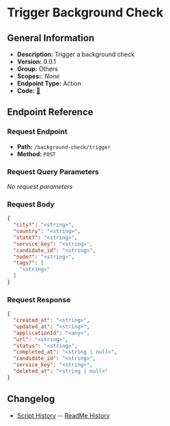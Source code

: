 # Trigger Background Check

## General Information

- **Description:** Trigger a background check
- **Version:** 0.0.1
- **Group:** Others
- **Scopes:**: _None_
- **Endpoint Type:** Action
- **Code:** [🔗](https://github.com/NangoHQ/integration-templates/tree/main/integrations/checkr-partner/actions/trigger-background-check.ts)

## Endpoint Reference

### Request Endpoint

- **Path:** `/background-check/trigger`
- **Method:** `POST`

### Request Query Parameters

_No request parameters_

### Request Body

```json
{
  "city?": "<string>",
  "country": "<string>",
  "state?": "<string>",
  "service_key": "<string>",
  "candidate_id": "<string>",
  "node?": "<string>",
  "tags?": [
    "<string>"
  ]
}
```

### Request Response

```json
{
  "created_at": "<string>",
  "updated_at": "<string>",
  "applicationId": "<any>",
  "url": "<string>",
  "status": "<string>",
  "completed_at": "<string | null>",
  "candidate_id": "<string>",
  "service_key": "<string>",
  "deleted_at": "<string | null>"
}
```

## Changelog

- [Script History](https://github.com/NangoHQ/integration-templates/commits/main/integrations/checkr-partner/actions/trigger-background-check.ts)
-- [ReadMe History](https://github.com/NangoHQ/integration-templates/commits/main/integrations/checkr-partner/actions/trigger-background-check.md)

